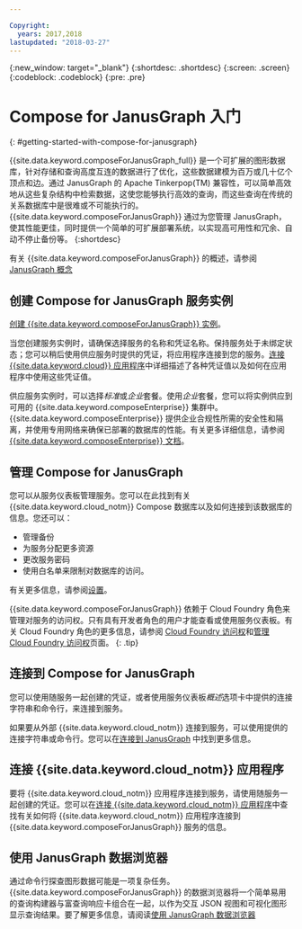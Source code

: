 ```yaml
---

Copyright:
  years: 2017,2018
lastupdated: "2018-03-27"
---
```


{:new_window: target="_blank"}
{:shortdesc: .shortdesc}
{:screen: .screen}
{:codeblock: .codeblock}
{:pre: .pre}

# Compose for JanusGraph 入门
{: #getting-started-with-compose-for-janusgraph}

{{site.data.keyword.composeForJanusGraph_full}} 是一个可扩展的图形数据库，针对存储和查询高度互连的数据进行了优化，这些数据建模为百万或几十亿个顶点和边。通过 JanusGraph 的 Apache Tinkerpop(TM) 兼容性，可以简单高效地从这些复杂结构中检索数据，这使您能够执行高效的查询，而这些查询在传统的关系数据库中是很难或不可能执行的。{{site.data.keyword.composeForJanusGraph}} 通过为您管理 JanusGraph，使其性能更佳，同时提供一个简单的可扩展部署系统，以实现高可用性和冗余、自动不停止备份等。
{:shortdesc}

有关 {{site.data.keyword.composeForJanusGraph}} 的概述，请参阅 [JanusGraph 概念](./janusgraph-concepts.html)

## 创建 Compose for JanusGraph 服务实例

[创建 {{site.data.keyword.composeForJanusGraph}} 实例](https://console.{DomainName}/catalog/services/compose-for-janusgraph/)。

当您创建服务实例时，请确保选择服务的名称和凭证名称。保持服务处于未绑定状态；您可以稍后使用供应服务时提供的凭证，将应用程序连接到您的服务。[连接 {{site.data.keyword.cloud}} 应用程序](./connecting-bluemix-app.html)中详细描述了各种凭证值以及如何在应用程序中使用这些凭证值。

供应服务实例时，可以选择*标准*或*企业*套餐。使用*企业*套餐，您可以将实例供应到可用的 {{site.data.keyword.composeEnterprise}} 集群中。{{site.data.keyword.composeEnterprise}} 提供企业合规性所需的安全性和隔离，并使用专用网络来确保已部署的数据库的性能。有关更多详细信息，请参阅 [{{site.data.keyword.composeEnterprise}} 文档](/docs/services/ComposeEnterprise/index.html)。

## 管理 Compose for JanusGraph

您可以从服务仪表板管理服务。您可以在此找到有关 {{site.data.keyword.cloud_notm}} Compose 数据库以及如何连接到该数据库的信息。您还可以：
- 管理备份
- 为服务分配更多资源
- 更改服务密码
- 使用白名单来限制对数据库的访问。 

有关更多信息，请参阅[设置](./dashboard-settings.html)。

{{site.data.keyword.composeForJanusGraph}} 依赖于 Cloud Foundry 角色来管理对服务的访问权。只有具有开发者角色的用户才能查看或使用服务仪表板。有关 Cloud Foundry 角色的更多信息，请参阅 [Cloud Foundry 访问权](https://console.{DomainName}/docs/iam/cfaccess.html#cfaccess)和[管理 Cloud Foundry 访问权](https://console.{DomainName}/docs/iam/mngcf.html#mngcf)页面。
{: .tip}

## 连接到 Compose for JanusGraph

您可以使用随服务一起创建的凭证，或者使用服务仪表板*概述*选项卡中提供的连接字符串和命令行，来连接到服务。

如果要从外部 {{site.data.keyword.cloud_notm}} 连接到服务，可以使用提供的连接字符串或命令行。您可以在[连接到 JanusGraph](./connecting-external.html) 中找到更多信息。

## 连接 {{site.data.keyword.cloud_notm}} 应用程序

要将 {{site.data.keyword.cloud_notm}} 应用程序连接到服务，请使用随服务一起创建的凭证。您可以在[连接 {{site.data.keyword.cloud_notm}} 应用程序](./connecting-bluemix-app.html)中查找有关如何将 {{site.data.keyword.cloud_notm}} 应用程序连接到 {{site.data.keyword.composeForJanusGraph}} 服务的信息。

## 使用 JanusGraph 数据浏览器

通过命令行探查图形数据可能是一项复杂任务。{{site.data.keyword.composeForJanusGraph}} 的数据浏览器将一个简单易用的查询构建器与富查询响应卡组合在一起，以作为交互 JSON 视图和可视化图形显示查询结果。要了解更多信息，请阅读[使用 JanusGraph 数据浏览器](./data-browser.html)
